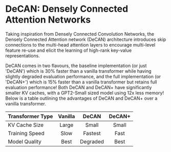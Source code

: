 # DeCAN: Densely Connected Attention Networks
Taking inspiration from Densely Connected Convolution Networks, the Densely Connected Attention network (DeCAN) architecture introduces skip connections to the multi-head attention layers to encourage multi-level feature re-use and elicit the learning of high-rank key-value representations.

DeCAN comes in two flavours, the baseline implementation (or just 'DeCAN') which is 30% faster than a vanilla transformer while having slightly degraded evaluation performance, and the full implementation (or 'DeCAN+') which is 15% faster than a vanilla transformer but retains full evaluation performance! Both DeCAN and DeCAN+ have significantly smaller KV caches, with a GPT2-Small sized model using 12x less memory! Below is a table outlining the advantages of DeCAN and DeCAN+ over a vanilla transformer.

| Transformer Type | **Vanilla** | **DeCAN** | **DeCAN+** |
|------------------|:-----------:|:---------:|:----------:|
| KV Cache Size    |    Large    |   Small   |    Small   |
| Training Speed   |     Slow    |  Fastest  |    Fast    |
| Model Quality    |     Best    |  Degraded |    Best    |
